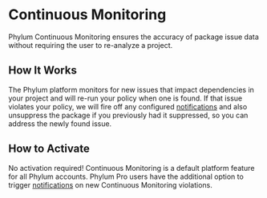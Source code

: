 # Continuous Monitoring

Phylum Continuous Monitoring ensures the accuracy of package issue data without requiring the user to re-analyze a project.

## How It Works

The Phylum platform monitors for new issues that impact dependencies in your project and will re-run your policy when one is found. If that issue violates your policy, we will fire off any configured [notifications](https://docs.phylum.io/docs/notifications) and also unsuppress the package if you previously had it suppressed, so you can address the newly found issue.

## How to Activate

No activation required! Continuous Monitoring is a default platform feature for all Phylum accounts. Phylum Pro users have the additional option to trigger [notifications](https://docs.phylum.io/docs/notifications) on new Continuous Monitoring violations.
